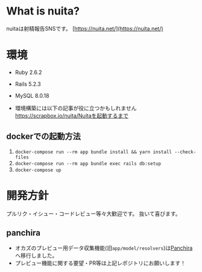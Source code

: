 # What is nuita?
nuitaは射精報告SNSです。 
[https://nuita.net/](https://nuita.net/)

# 環境
- Ruby 2.6.2
- Rails 5.2.3
- MySQL 8.0.18

- 環境構築には以下の記事が役に立つかもしれません
https://scrapbox.io/nuita/Nuitaを起動するまで

## dockerでの起動方法

1. `docker-compose run --rm app bundle install && yarn install --check-files`
2. `docker-compose run --rm app bundle exec rails db:setup`
3. `docker-compose up`

# 開発方針
プルリク・イシュー・コードレビュー等々大歓迎です。
抜いて喜びます。

## panchira
- オカズのプレビュー用データ収集機能(旧`app/model/resolvers`)は[Panchira](https://github.com/nuita/panchira)へ移行しました。
- プレビュー機能に関する要望・PR等は上記レポジトリにお願いします！
